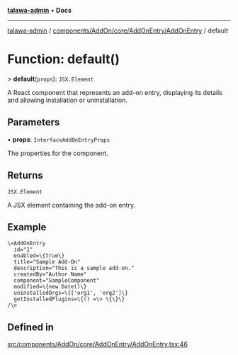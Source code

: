 [**talawa-admin**](../../../../../../README.md) • **Docs**

***

[talawa-admin](../../../../../../modules.md) / [components/AddOn/core/AddOnEntry/AddOnEntry](../README.md) / default

# Function: default()

\> **default**(`props`): `JSX.Element`

A React component that represents an add-on entry, displaying its details and allowing installation or uninstallation.

## Parameters

• **props**: `InterfaceAddOnEntryProps`

The properties for the component.

## Returns

`JSX.Element`

A JSX element containing the add-on entry.

## Example

```tsx
\<AddOnEntry
  id="1"
  enabled=\{true\}
  title="Sample Add-On"
  description="This is a sample add-on."
  createdBy="Author Name"
  component="SampleComponent"
  modified=\{new Date()\}
  uninstalledOrgs=\{['org1', 'org2']\}
  getInstalledPlugins=\{() =\> \{\}\}
/\>
```

## Defined in

[src/components/AddOn/core/AddOnEntry/AddOnEntry.tsx:46](https://github.com/PalisadoesFoundation/talawa-admin/blob/ec91a82db6f7a7a061fbb4ea9639f2bff335faa5/src/components/AddOn/core/AddOnEntry/AddOnEntry.tsx#L46)
